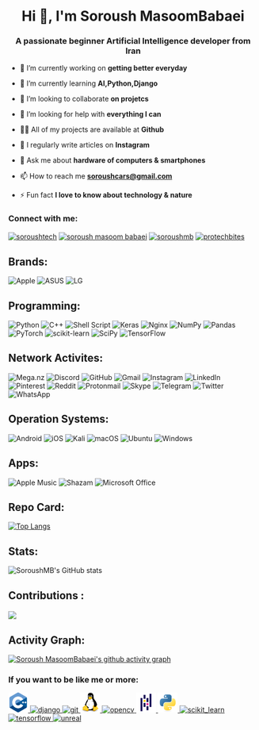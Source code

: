 <h1 align="center">Hi 👋, I'm Soroush MasoomBabaei</h1>
<h3 align="center">A passionate beginner Artificial Intelligence developer from Iran</h3>

- 🔭 I’m currently working on **getting better everyday**

- 🌱 I’m currently learning **AI,Python,Django**

- 👯 I’m looking to collaborate **on projetcs**

- 🤝 I’m looking for help with **everything I can**

- 👨‍💻 All of my projects are available at **Github**

- 📝 I regularly write articles on **Instagram**

- 💬 Ask me about **hardware of computers & smartphones**

- 📫 How to reach me **soroushcars@gmail.com**

- ⚡ Fun fact **I love to know about technology & nature**

<h3 align="left">Connect with me:</h3>
<p align="left">
<a href="https://twitter.com/soroushtech" target="blank"><img align="center" src="https://raw.githubusercontent.com/rahuldkjain/github-profile-readme-generator/master/src/images/icons/Social/twitter.svg" alt="soroushtech" height="30" width="40" /></a>
<a href="https://linkedin.com/in/soroush masoom babaei" target="blank"><img align="center" src="https://raw.githubusercontent.com/rahuldkjain/github-profile-readme-generator/master/src/images/icons/Social/linked-in-alt.svg" alt="soroush masoom babaei" height="30" width="40" /></a>
<a href="https://stackoverflow.com/users/soroushmb" target="blank"><img align="center" src="https://raw.githubusercontent.com/rahuldkjain/github-profile-readme-generator/master/src/images/icons/Social/stack-overflow.svg" alt="soroushmb" height="30" width="40" /></a>
<a href="https://instagram.com/protechbites" target="blank"><img align="center" src="https://raw.githubusercontent.com/rahuldkjain/github-profile-readme-generator/master/src/images/icons/Social/instagram.svg" alt="protechbites" height="30" width="40" /></a>
</p>

## Brands:

![Apple](https://img.shields.io/badge/Apple-%23000000.svg?style=for-the-badge&logo=apple&logoColor=white)
![ASUS](https://img.shields.io/badge/asus-000080.svg?style=for-the-badge&logo=asus&logoColor=white)
![LG](https://img.shields.io/badge/lg-a50034.svg?style=for-the-badge&logo=lg&logoColor=white)

## Programming:

![Python](https://img.shields.io/badge/python-3670A0?style=for-the-badge&logo=python&logoColor=ffdd54)
![C++](https://img.shields.io/badge/c++-%2300599C.svg?style=for-the-badge&logo=c%2B%2B&logoColor=white)
![Shell Script](https://img.shields.io/badge/shell_script-%23121011.svg?style=for-the-badge&logo=gnu-bash&logoColor=white)
![Keras](https://img.shields.io/badge/Keras-%23D00000.svg?style=for-the-badge&logo=Keras&logoColor=white)
![Nginx](https://img.shields.io/badge/nginx-%23009639.svg?style=for-the-badge&logo=nginx&logoColor=white)
![NumPy](https://img.shields.io/badge/numpy-%23013243.svg?style=for-the-badge&logo=numpy&logoColor=white)
![Pandas](https://img.shields.io/badge/pandas-%23150458.svg?style=for-the-badge&logo=pandas&logoColor=white)
![PyTorch](https://img.shields.io/badge/PyTorch-%23EE4C2C.svg?style=for-the-badge&logo=PyTorch&logoColor=white)
![scikit-learn](https://img.shields.io/badge/scikit--learn-%23F7931E.svg?style=for-the-badge&logo=scikit-learn&logoColor=white)
![SciPy](https://img.shields.io/badge/SciPy-%230C55A5.svg?style=for-the-badge&logo=scipy&logoColor=%white)
![TensorFlow](https://img.shields.io/badge/TensorFlow-%23FF6F00.svg?style=for-the-badge&logo=TensorFlow&logoColor=white)


## Network Activites:

![Mega.nz](https://img.shields.io/badge/Mega-%23D90007.svg?style=for-the-badge&logo=Mega&logoColor=white)
![Discord](https://img.shields.io/badge/%3CServer%3E-%237289DA.svg?style=for-the-badge&logo=discord&logoColor=white)
![GitHub](https://img.shields.io/badge/github-%23121011.svg?style=for-the-badge&logo=github&logoColor=white)
![Gmail](https://img.shields.io/badge/Gmail-D14836?style=for-the-badge&logo=gmail&logoColor=white)
![Instagram](https://img.shields.io/badge/Instagram-%23E4405F.svg?style=for-the-badge&logo=Instagram&logoColor=white)
![LinkedIn](https://img.shields.io/badge/linkedin-%230077B5.svg?style=for-the-badge&logo=linkedin&logoColor=white)
![Pinterest](https://img.shields.io/badge/Pinterest-%23E60023.svg?style=for-the-badge&logo=Pinterest&logoColor=white)
![Reddit](https://img.shields.io/badge/Reddit-FF4500?style=for-the-badge&logo=reddit&logoColor=white)
![Protonmail](https://img.shields.io/badge/ProtonMail-8B89CC?style=for-the-badge&logo=protonmail&logoColor=white)
![Skype](https://img.shields.io/badge/Skype-%2300AFF0.svg?style=for-the-badge&logo=Skype&logoColor=white)
![Telegram](https://img.shields.io/badge/Telegram-2CA5E0?style=for-the-badge&logo=telegram&logoColor=white)
![Twitter](https://img.shields.io/badge/Twitter-%231DA1F2.svg?style=for-the-badge&logo=Twitter&logoColor=white)
![WhatsApp](https://img.shields.io/badge/WhatsApp-25D366?style=for-the-badge&logo=whatsapp&logoColor=white)

## Operation Systems:

![Android](https://img.shields.io/badge/Android-3DDC84?style=for-the-badge&logo=android&logoColor=white)
![iOS](https://img.shields.io/badge/iOS-000000?style=for-the-badge&logo=ios&logoColor=white)
![Kali](https://img.shields.io/badge/Kali-268BEE?style=for-the-badge&logo=kalilinux&logoColor=white)
![macOS](https://img.shields.io/badge/mac%20os-000000?style=for-the-badge&logo=macos&logoColor=F0F0F0)
![Ubuntu](https://img.shields.io/badge/Ubuntu-E95420?style=for-the-badge&logo=ubuntu&logoColor=white)
![Windows](https://img.shields.io/badge/Windows-0078D6?style=for-the-badge&logo=windows&logoColor=white)

## Apps:

![Apple Music](https://img.shields.io/badge/Apple_Music-9933CC?style=for-the-badge&logo=apple-music&logoColor=white)
![Shazam](https://img.shields.io/badge/shazam-1476FE?style=for-the-badge&logo=shazam&logoColor=white)
![Microsoft Office](https://img.shields.io/badge/Microsoft_Office-D83B01?style=for-the-badge&logo=microsoft-office&logoColor=white)

## Repo Card:
[![Top Langs](https://github-readme-stats.vercel.app/api/top-langs/?username=SoroushMB&langs_count=4&theme=xcode&show_icons=true&radius=16)](https://github.com/SoroushMB/github-readme-stats)

## Stats:
![SoroushMB's GitHub stats](https://github-readme-stats.vercel.app/api?username=SoroushMB&theme=xcode&show_icons=true7radius=16)

## Contributions :
<p><img align="center" src="https://github-readme-streak-stats.herokuapp.com?user=SoroushMB&theme=xcode&date_format=j%2Fn%5B%2FY%5D&fire=DD2727)](https://git.io/streak-stats" /></p>

## Activity Graph:


[![Soroush MasoomBabaei's github activity graph](https://activity-graph.herokuapp.com/graph?username=SoroushMB&theme=light&radius=16)](https://github.com/sadafamininia99/github-readme-activity-graph)


<h3 align="left">If you want to be like me or more:</h3>
<p align="left"> <a href="https://www.w3schools.com/cpp/" target="_blank" rel="noreferrer"> <img src="https://raw.githubusercontent.com/devicons/devicon/master/icons/cplusplus/cplusplus-original.svg" alt="cplusplus" width="40" height="40"/> </a> <a href="https://www.djangoproject.com/" target="_blank" rel="noreferrer"> <img src="https://cdn.worldvectorlogo.com/logos/django.svg" alt="django" width="40" height="40"/> </a> <a href="https://git-scm.com/" target="_blank" rel="noreferrer"> <img src="https://www.vectorlogo.zone/logos/git-scm/git-scm-icon.svg" alt="git" width="40" height="40"/> </a> <a href="https://www.linux.org/" target="_blank" rel="noreferrer"> <img src="https://raw.githubusercontent.com/devicons/devicon/master/icons/linux/linux-original.svg" alt="linux" width="40" height="40"/> </a> <a href="https://opencv.org/" target="_blank" rel="noreferrer"> <img src="https://www.vectorlogo.zone/logos/opencv/opencv-icon.svg" alt="opencv" width="40" height="40"/> </a> <a href="https://pandas.pydata.org/" target="_blank" rel="noreferrer"> <img src="https://raw.githubusercontent.com/devicons/devicon/2ae2a900d2f041da66e950e4d48052658d850630/icons/pandas/pandas-original.svg" alt="pandas" width="40" height="40"/> </a> <a href="https://www.python.org" target="_blank" rel="noreferrer"> <img src="https://raw.githubusercontent.com/devicons/devicon/master/icons/python/python-original.svg" alt="python" width="40" height="40"/> </a> <a href="https://scikit-learn.org/" target="_blank" rel="noreferrer"> <img src="https://upload.wikimedia.org/wikipedia/commons/0/05/Scikit_learn_logo_small.svg" alt="scikit_learn" width="40" height="40"/> </a> <a href="https://www.tensorflow.org" target="_blank" rel="noreferrer"> <img src="https://www.vectorlogo.zone/logos/tensorflow/tensorflow-icon.svg" alt="tensorflow" width="40" height="40"/> </a> <a href="https://unrealengine.com/" target="_blank" rel="noreferrer"> <img src="https://raw.githubusercontent.com/kenangundogan/fontisto/036b7eca71aab1bef8e6a0518f7329f13ed62f6b/icons/svg/brand/unreal-engine.svg" alt="unreal" width="40" height="40"/> </a> </p>
